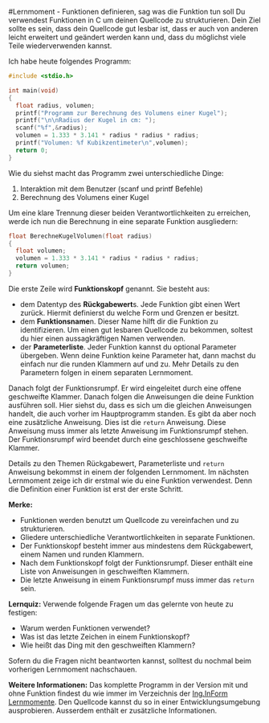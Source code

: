 #Lernmoment - Funktionen definieren, sag was die Funktion tun soll
Du verwendest Funktionen in C um deinen Quellcode zu strukturieren. Dein Ziel sollte es sein, dass dein Quellcode gut lesbar ist, dass er auch von anderen leicht erweitert und geändert werden kann und, dass du möglichst viele Teile wiederverwenden kannst.

Ich habe heute folgendes Programm:

```c
#include <stdio.h>

int main(void)
{ 
  float radius, volumen;
  printf("Programm zur Berechnung des Volumens einer Kugel");
  printf("\n\nRadius der Kugel in cm: ");
  scanf("%f",&radius);
  volumen = 1.333 * 3.141 * radius * radius * radius;
  printf("Volumen: %f Kubikzentimeter\n",volumen);
  return 0;
}
```

Wie du siehst macht das Programm zwei unterschiedliche Dinge: 

1. Interaktion mit dem Benutzer (scanf und printf Befehle)
2. Berechnung des Volumens einer Kugel

Um eine klare Trennung dieser beiden Verantwortlichkeiten zu erreichen, werde ich nun die Berechnung in eine separate Funktion ausgliedern:

```c
float BerechneKugelVolumen(float radius)
{
  float volumen;
  volumen = 1.333 * 3.141 * radius * radius * radius;
  return volumen;
}
```

Die erste Zeile wird **Funktionskopf** genannt. Sie besteht aus:

- dem Datentyp des **Rückgabewert**s. Jede Funktion gibt einen Wert zurück. Hiermit definierst du welche Form und Grenzen er besitzt.
- dem **Funktionsname**n. Dieser Name hilft dir die Funktion zu identifizieren. Um einen gut lesbaren Quellcode zu bekommen, soltest du hier einen aussagkräftigen Namen verwenden.
- der **Parameterliste**. Jeder Funktion kannst du optional Parameter übergeben. Wenn deine Funktion keine Parameter hat, dann machst du einfach nur die runden Klammern auf und zu. Mehr Details zu den Parametern folgen in einem separaten Lernmoment.

Danach folgt der Funktionsrumpf. Er wird eingeleitet durch eine offene geschweifte Klammer. Danach folgen die Anweisungen die deine Funktion ausführen soll. Hier siehst du, dass es sich um die gleichen Anweisungen handelt, die auch vorher im Hauptprogramm standen. Es gibt da aber noch eine zusätzliche Anweisung. Dies ist die `return` Anweisung. Diese Anweisung muss immer als letzte Anweisung im Funktionsrumpf stehen. Der Funktionsrumpf wird beendet durch eine geschlossene geschweifte Klammer.

Details zu den Themen Rückgabewert, Parameterliste und `return` Anweisung bekommst in einem der folgenden Lernmoment. Im nächsten Lernmoment zeige ich dir erstmal wie du eine Funktion verwendest. Denn die Definition einer Funktion ist erst der erste Schritt.

**Merke:**

- Funktionen werden benutzt um Quellcode zu vereinfachen und zu strukturieren.
- Gliedere unterschiedliche Verantwortlichkeiten in separate Funktionen.
- Der Funktionskopf besteht immer aus mindestens dem Rückgabewert, einem Namen und runden Klammern.
- Nach dem Funktionskopf folgt der Funktionsrumpf. Dieser enthält eine Liste von Anweisungen in geschweiften Klammern.
- Die letzte Anweisung in einem Funktionsrumpf muss immer das `return` sein.

**Lernquiz:** Verwende folgende Fragen um das gelernte von heute zu festigen:

- Warum werden Funktionen verwendet?
- Was ist das letzte Zeichen in einem Funktionskopf?
- Wie heißt das Ding mit den geschweiften Klammern?

Sofern du die Fragen nicht beantworten kannst, solltest du nochmal beim vorherigen Lernmoment nachschauen.

**Weitere Informationen:** Das komplette Programm in der Version mit und ohne Funktion findest du wie immer im Verzeichnis der [Ing.InForm Lernmomente](https://github.com/inginform/lernmomente/tree/master/C_FunktionenDefinieren). Den Quellcode kannst du so in einer Entwicklungsumgebung ausprobieren. Ausserdem enthält er zusätzliche Informationen.
